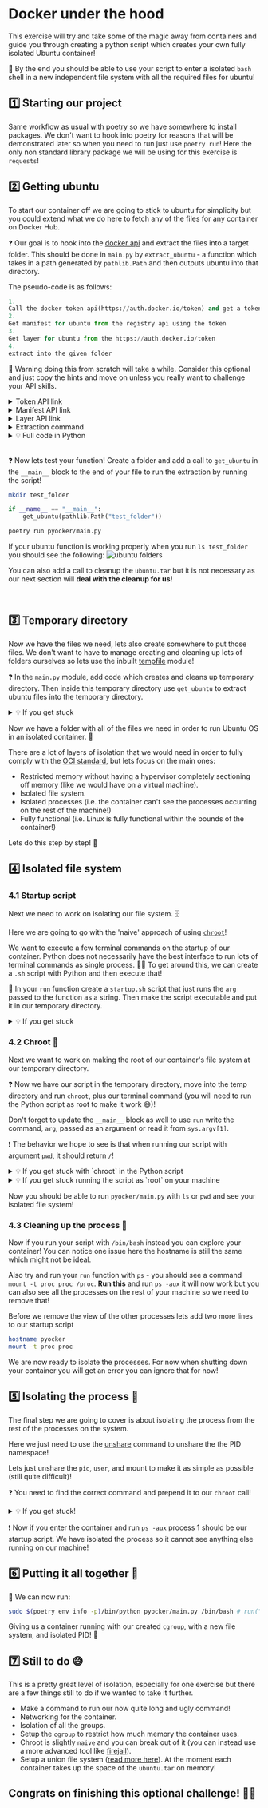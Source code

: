 # Docker under the hood

This exercise will try and take some of the magic away from containers and guide you through creating a python script which creates your own fully isolated Ubuntu container!

🎯 By the end you should be able to use your script to enter a isolated `bash` shell in a new independent file system with all the required files for ubuntu!

## 1️⃣ Starting our project

Same workflow as usual with poetry so we have somewhere to install packages. We don't want to hook into poetry for reasons that will be demonstrated later so when you need to run just use `poetry run`! Here the only non standard library package we will be using for this exercise is `requests`!

## 2️⃣ Getting ubuntu

To start our container off we are going to stick to ubuntu for simplicity but you could extend what we do here to fetch any of the files for any container on Docker Hub.

❓ Our goal is to hook into the [docker api](https://docs.docker.com/registry/spec/api/) and extract the files into a target folder. This should be done in `main.py` by `extract_ubuntu` - a function which takes in a path generated by `pathlib.Path` and then outputs ubuntu into that directory.

The pseudo-code is as follows:

```python
1.
Call the docker token api(https://auth.docker.io/token) and get a token
2.
Get manifest for ubuntu from the registry api using the token
3.
Get layer for ubuntu from the https://auth.docker.io/token
4.
extract into the given folder
```

🤯 Warning doing this from scratch will take a while. Consider this optional and just copy the hints and move on unless you really want to challenge your API skills.

<details>
<summary markdown='span'>Token API link</summary>

```
https://auth.docker.io/token?service=registry.docker.io&scope=repository:library/ubuntu:pull&client_id=ogiles1999
```
</details>

<details>
<summary markdown='span'>Manifest API link</summary>

```
https://registry-1.docker.io/v2/library/ubuntu/manifests/latest
```
with a header including
```
Authorization: bearer <your_token>
```
</details>

<details>
<summary markdown='span'>Layer API link</summary>

```
https://registry-1.docker.io/v2/library/ubuntu/blobs/<sha from manifest>
```
</details>

<details>
<summary markdown='span'>Extraction command</summary>

```bash
tar -xf <your_file.tar>
```
</details>

<details>
<summary markdown='span'>💡 Full code in Python</summary>

```python
import requests
import pathlib

def get_ubuntu(path: pathlib.PosixPath) -> None:
    params = {
        "service": "registry.docker.io",
        "scope": "repository:library/ubuntu:pull",
        "client_id": "ogiles1999"
    }

    token = requests.get("https://auth.docker.io/token",
                         params=params).json()["token"]

    headers = {"Authorization": "bearer " + token}

    man_url = "https://registry-1.docker.io/v2/library/ubuntu/manifests/latest"

    sha = requests.get(man_url, headers=headers).json()
    sha = sha["fsLayers"][-1]["blobSum"]

    with open(path.joinpath("ubuntu.tar"), "wb") as file:
        base = "https://registry-1.docker.io/v2/library/ubuntu/blobs/"
        response = requests.get(base + sha,
                                headers=headers)
        file.write(response.content)

    subprocess.run(["tar", "-xf", "ubuntu.tar"], cwd=path)
```

</details>


<br/>

❓ Now lets test your function! Create a folder and add a call to `get_ubuntu` in the `__main__` block to the end of your
file to run the extraction by running the script!

```bash
mkdir test_folder
```

```python
if __name__ == "__main__":
    get_ubuntu(pathlib.Path("test_folder"))
```

```bash
poetry run pyocker/main.py
```

If your ubuntu function is working properly when you run `ls test_folder` you
should see the following:
![ubuntu folders](https://wagon-public-datasets.s3.amazonaws.com/data-engineering/W1D1/extracted-ubuntu.png)

You can also add a call to cleanup the `ubuntu.tar` but it is not necessary as our next section will **deal with the cleanup for us!**

<br>

## 3️⃣ Temporary directory

Now we have the files we need, lets also create somewhere to put those files. We don't want to have to manage creating and cleaning up lots of folders ourselves so lets use the inbuilt [tempfile](https://docs.python.org/3/library/tempfile.html) module!

❓ In the `main.py` module, add code which creates and cleans up temporary directory. Then inside this temporary directory use `get_ubuntu` to extract ubuntu files into the temporary directory.

<details>
<summary markdown='span'>💡 If you get stuck</summary>

Use a context manager to deal with cleanup!
```python
import tempfile
import pathlib

def run(arg: str) -> None:
    with tempfile.TemporaryDirectory() as temp_dir:
        temp_dir_path = pathlib.Path(temp_dir)

        get_ubuntu(temp_dir_path)
```

</details>

Now we have a folder with all of the files we need in order to run Ubuntu OS in an isolated container. 🚚

There are a lot of layers of isolation that we would need in order to fully comply with the [OCI standard](https://opencontainers.org/), but lets focus on the main ones:

- Restricted memory without having a hypervisor completely sectioning off memory (like we would have on a virtual machine).
- Isolated file system.
- Isolated processes (i.e. the container can't see the processes occurring on the rest of the machine!)
- Fully functional (i.e. Linux is fully functional within the bounds of the container!)

Lets do this step by step! 🧗


## 4️⃣ Isolated file system

### 4.1 Startup script
Next we need to work on isolating our file system. 🗄️

Here we are going to go with the 'naive' approach of using [`chroot`](https://wiki.archlinux.org/title/chroot)!

We want to execute a few terminal commands on the startup of our container. Python does not necessarily have the best interface to run lots of terminal commands as single process. 🙅‍♂️ To get around this, we can create a `.sh` script with Python and then execute that!

🎯 In your `run` function create a `startup.sh` script that just runs the `arg` passed to the function as a string. Then make the script executable and put it in our temporary directory.

<details>
<summary markdown='span'>💡 If you get stuck</summary>

```bash
with open("startup.sh", "w") as f:
    f.writelines([
        "#!/bin/bash\n",
        "hostname pyocker\n"
        "mount -t proc proc /proc\n",
        arg
    ])
subprocess.run(["sudo", "chmod", "+x", "startup.sh"])
subprocess.run(["mv", "startup.sh", temp_dir_path])
```
</details>

### 4.2 Chroot 📍

Next we want to work on making the root of our container's file system at our temporary directory.

❓ Now we have our script in the temporary directory, move into the temp directory and run `chroot`, plus our terminal command (you will need to run the Python script as root to make it work 😅)!

Don't forget to update the `__main__` block as well to use `run` write the command, `arg`, passed as an argument or read it from `sys.argv[1]`.

❗️ The behavior we hope to see is that when running our script with argument `pwd`, it should return `/`!

<details>
<summary markdown='span'>💡 If you get stuck with `chroot` in the Python script</summary>

```bash
os.chdir(temp_dir_path)
subprocess.run(["unshare","-mpfu","chroot", temp_dir_path, "./startup.sh"])
```

</details>

<details>
<summary markdown='span'>💡 If you get stuck running the script as `root` on your machine</summary>

```bash
sudo $(poetry env info -p)/bin/python pyocker/main.py pwd # if you used sys.argv in your Python script, otherwise without 'pwd'
```
</details>

Now you should be able to run `pyocker/main.py` with `ls` or `pwd` and see your isolated file system!

### 4.3 Cleaning up the process 🧹

Now if you run your script with `/bin/bash` instead you can explore your container! You can notice one issue here the hostname is still the same which might not be ideal.

Also try and run your `run` function with `ps` - you should see a command `mount -t proc proc /proc`. **Run this** and run `ps -aux` it will now work but you can also see all the processes on the rest of your machine so we need to remove that!

Before we remove the view of the other processes lets add two more lines to our startup script

```bash
hostname pyocker
mount -t proc proc
```

We are now ready to isolate the processes. For now when shutting down your container you will get an error you can ignore that for now!

## 5️⃣ Isolating the process 🥷

The final step we are going to cover is about isolating the process from the rest of the processes on the system.

Here we just need to use the [unshare](https://man7.org/linux/man-pages/man1/unshare.1.html) command to unshare the the PID namespace!

Lets just unshare the `pid`, `user`, and mount to make it as simple as possible (still quite difficult)!

❓ You need to find the correct command and prepend it to our `chroot` call!

<details>
<summary markdown='span'>💡 If you get stuck!</summary>

```bash
unshare -mpfu chroot
```

</details>

❗️ Now if you enter the container and run `ps -aux` process 1 should be our startup script. We have isolated the process so it cannot see anything else running on our machine!

## 6️⃣ Putting it all together 🎁

🏁 We can now run:

```bash
sudo $(poetry env info -p)/bin/python pyocker/main.py /bin/bash # run("/bin/bash") inside main.py
```

Giving us a container running with our created `cgroup`, with a new file system, and isolated PID! 🙌

## 7️⃣ Still to do 😅

This is a pretty great level of isolation, especially for one exercise but there are a few things still to do if we wanted to take it further.

- Make a command to run our now quite long and ugly command!
- Networking for the container.
- Isolation of all the groups.
- Setup the `cgroup` to restrict how much memory the container uses.
- Chroot is slightly `naive` and you can break out of it (you can instead use a more advanced tool like [firejail](https://firejail.wordpress.com/)).
- Setup a union file system ([read more here](https://martinheinz.dev/blog/44)). At the moment each container takes up the space of the `ubuntu.tar` on memory!

## Congrats on finishing this optional challenge! 🏋️‍♂️
